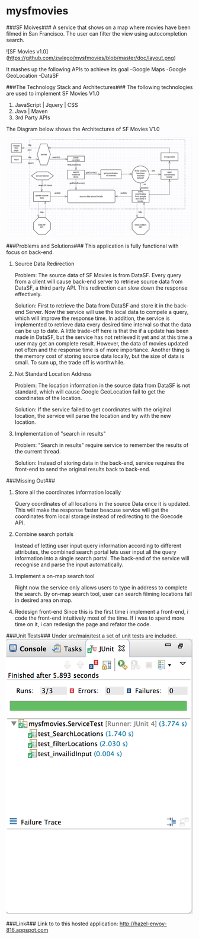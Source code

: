 mysfmovies
==========
###SF Moives###
A service that shows on a map where movies have been filmed in San Francisco. The user can filter the view using autocompletion search.

![SF Movies v1.0] (https://github.com/zwlego/mysfmovies/blob/master/doc/layout.png)

It mashes up the following APIs to achieve its goal
-Google Maps
-Google GeoLocation
-DataSF

###The Technology Stack and Architectures###
The following technologies are used to implement SF Movies V1.0
<ol>
<li>JavaScript | Jquery | CSS
<li>Java | Maven
<li>3rd Party APIs
</ol>

The Diagram below shows the Architectures of SF Movies V1.0

![SF Movies v1.0](https://github.com/zwlego/mysfmovies/blob/master/doc/architectures.png) 


###Problems and Solutions###
This application is fully functional with focus on back-end.
<ol>
<li> Source Data Redirection
<p>
Problem: The source data of SF Movies is from DataSF. Every query from a client will cause back-end server to retrieve source
data from DataSF, a third party API. This redirection can slow down the response effectively.</p>
<p>
Solution: First to retrieve the Data from DataSF and store it in the back-end Server. Now the service will use the local data  to compele a query, which will improve the response time. In addition, the service is implemented to retrieve data every desired time interval so that the data can be up to date. A little trade-off here is that the if a update has been made in DataSF, but the service has not retrieved it yet and at this time a user may get an complete result. However, the data of movies updated not often and the response time is of more importance. Another thing is the memory cost of storing source data locally, but the size of data is small. To sum up, the trade off is worthwhile.</p>
<li> Not Standard Location Address
<p>
Problem: The location information in the source data from DataSF is not standard, which will cause Google GeoLocation fail to get the coordinates of the location.</p>
<p>
Solution: If the service failed to get coordinates with the original location, the service will parse the location and try with the new location.</p>
<li> Implementation of "search in results" 
<p>
Problem: "Search in results" require service to remember the results of the current thread. </p>
<p>
Solution: Instead of storing data in the back-end, service requires the front-end to send the original results back to back-end.
</p>
</ol>

###Missing Out###
<ol>
<li>Store all the coordinates information locally 
<p>Query coordinates of all locations in the source Data once it is updated. This will make the response faster beacuse service will get the coordinates from local storage instead of redirecting to the Goecode API.</p>
<li>Combine search portals
<p> Instead of letting user input query information according to different attributes, the combined search portal lets user input all the query information into a single search portal. The back-end of the service will recognise and parse the input automatically. </p>
<li>Implement a on-map search tool
<p>
Right now the service only allows users to type in address to complete the search. By on-map search tool, user can search filming locations fall in desired area on map.
</p>
<li>Redesign front-end
Since this is the first time i implement a front-end, i code the front-end intuitively most of the time. If i was to spend more time on it, i can redesign the page and refator the code. 
</ol>  

###Unit Tests###
Under src/main/test a set of unit tests are included.
![SF Movies v1.0](https://github.com/zwlego/mysfmovies/blob/master/doc/testResult.png)

###Link###
Link to to this hosted application: http://hazel-envoy-816.appspot.com




